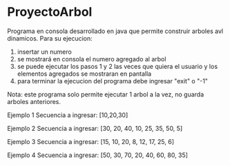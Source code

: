 # ProyectoArbol
Programa en consola desarrollado en java que permite construir arboles avl dinamicos.
Para su ejecucion:
1.  insertar un numero
2.  se mostrará en consola el numero agregado al arbol
3.  se puede ejecutar los pasos 1 y 2 las veces que quiera el usuario y los elementos agregados se mostraran en pantalla 
4.  para terminar la ejecucion del programa debe ingresar "exit" o "-1"

Nota: este programa solo permite ejecutar 1 arbol a la vez, no guarda arboles anteriores.

Ejemplo 1
Secuencia a ingresar: [10,20,30]

Ejemplo 2
Secuencia a ingresar: [30, 20, 40, 10, 25, 35, 50, 5]

Ejemplo 3
Secuencia a ingresar: [15, 10, 20, 8, 12, 17, 25, 6]

Ejemplo 4
Secuencia a ingresar: [50, 30, 70, 20, 40, 60, 80, 35]
